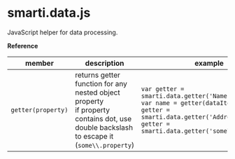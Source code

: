 # smarti.data.js

JavaScript helper for data processing.

<b>Reference</b>

member | description | example
--- | --- | ---
`getter(property)` | returns getter function for any nested object property<br/>if property contains dot, use double backslash to escape it (`some\\.property`) | `var getter = smarti.data.getter('Name');`<br/>`var name = getter(dataItem);`<br/>`getter = smarti.data.getter('Address.City');`<br/>`getter = smarti.data.getter('some\\.property');`
